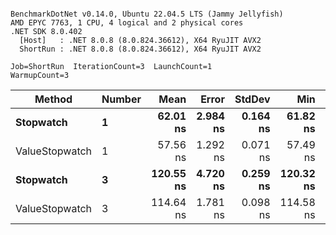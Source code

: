 ```

BenchmarkDotNet v0.14.0, Ubuntu 22.04.5 LTS (Jammy Jellyfish)
AMD EPYC 7763, 1 CPU, 4 logical and 2 physical cores
.NET SDK 8.0.402
  [Host]   : .NET 8.0.8 (8.0.824.36612), X64 RyuJIT AVX2
  ShortRun : .NET 8.0.8 (8.0.824.36612), X64 RyuJIT AVX2

Job=ShortRun  IterationCount=3  LaunchCount=1  
WarmupCount=3  

```
| Method         | Number | Mean      | Error    | StdDev   | Min       | Max       | Gen0   | Allocated |
|--------------- |------- |----------:|---------:|---------:|----------:|----------:|-------:|----------:|
| **Stopwatch**      | **1**      |  **62.01 ns** | **2.984 ns** | **0.164 ns** |  **61.82 ns** |  **62.11 ns** | **0.0005** |      **40 B** |
| ValueStopwatch | 1      |  57.56 ns | 1.292 ns | 0.071 ns |  57.49 ns |  57.63 ns |      - |         - |
| **Stopwatch**      | **3**      | **120.55 ns** | **4.720 ns** | **0.259 ns** | **120.32 ns** | **120.83 ns** | **0.0005** |      **40 B** |
| ValueStopwatch | 3      | 114.64 ns | 1.781 ns | 0.098 ns | 114.58 ns | 114.75 ns |      - |         - |
